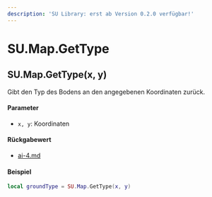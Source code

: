 ```yaml
---
description: 'SU Library: erst ab Version 0.2.0 verfügbar!'
---
```


# SU.Map.GetType

## SU.Map.GetType(x, y)

Gibt den Typ des Bodens an den angegebenen Koordinaten zurück.

#### Parameter

* `x, y`: Koordinaten

#### Rückgabewert

* [ai-4.md](../../su-api-enums/ai-4.md "mention")

#### Beispiel

```lua
local groundType = SU.Map.GetType(x, y)
```
